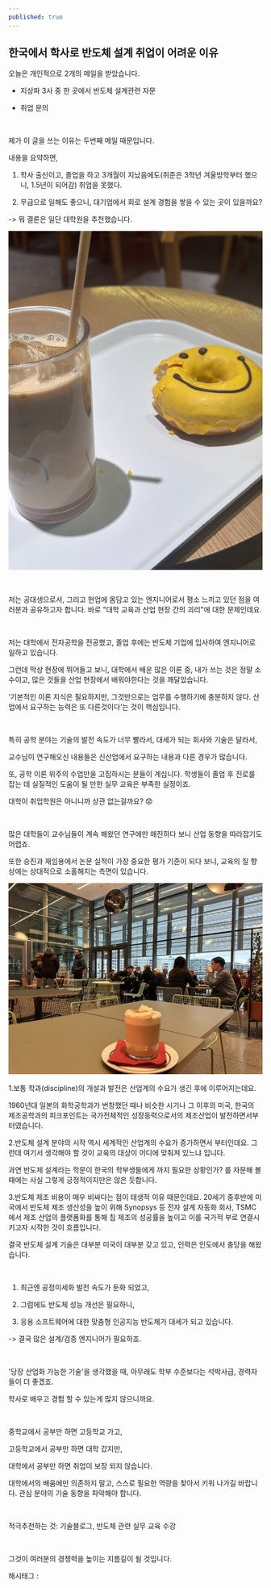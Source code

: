 ```yaml
---
published: true
---
```

## 한국에서 학사로 반도체 설계 취업이 어려운 이유

오늘은 개인적으로 2개의 메일을 받았습니다.

- 지상파 3사 중 한 곳에서 반도체 설계관련 자문

- 취업 문의

​

제가 이 글을 쓰는 이유는 두번째 메일 때문입니다.

내용을 요약하면,

1) 학사 출신이고, 졸업을 하고 3개월이 지났음에도(취준은 3학년 겨울방학부터 했으니, 1.5년이 되어감) 취업을 못했다.

2) 무급으로 일해도 좋으니, 대기업에서 회로 설계 경험을 쌓을 수 있는 곳이 있을까요?

-> 뭐 결론은 일단 대학원을 추천했습니다.

![0](/assets/img/223453061776/0.png)

​

저는 공대생으로서, 그리고 현업에 몸담고 있는 엔지니어로서 평소 느끼고 있던 점을 여러분과 공유하고자 합니다. 바로 "대학 교육과 산업 현장 간의 괴리"에 대한 문제인데요.

​

저는 대학에서 전자공학을 전공했고, 졸업 후에는 반도체 기업에 입사하여 엔지니어로 일하고 있습니다.

그런데 막상 현장에 뛰어들고 보니, 대학에서 배운 많은 이론 중, 내가 쓰는 것은 정말 소수이고, 많은 것들을 산업 현장에서 배워야한다는 것을 깨달았습니다.

‘기본적인 이론 지식은 필요하지만, 그것만으로는 업무를 수행하기에 충분하지 않다. 산업에서 요구하는 능력은 또 다른것이다’는 것이 핵심입니다.

​

특히 공학 분야는 기술의 발전 속도가 너무 빨라서, 대세가 되는 회사와 기술은 달라서,

교수님이 연구해오신 내용들은 신산업에서 요구하는 내용과 다른 경우가 많습니다.

또, 공학 이론 위주의 수업만을 고집하시는 분들이 계십니다. 학생들이 졸업 후 진로를 잡는 데 실질적인 도움이 될 만한 실무 교육은 부족한 실정이죠.

대학이 취업학원은 아니니까 상관 없는걸까요? 😟

​

많은 대학들이 교수님들이 계속 해왔던 연구에만 매진하다 보니 산업 동향을 따라잡기도 어렵죠.

또한 승진과 재임용에서 논문 실적이 가장 중요한 평가 기준이 되다 보니, 교육의 질 향상에는 상대적으로 소홀해지는 측면이 있습니다.

![1](/assets/img/223453061776/1.png)

1.보통 학과(discipline)의 개설과 발전은 산업계의 수요가 생긴 후에 이루어지는데요.

1960년대 일본의 화학공학과가 번창했던 때나 비슷한 시기나 그 이후의 미국, 한국의 제조공학과의 피크포인트는 국가전체적인 성장동력으로서의 제조산업이 발전하면서부터였습니다.

2.반도체 설계 분야의 시작 역시 세계적인 산업계의 수요가 증가하면서 부터인데요. 그런데 여기서 생각해야 할 것이 교육의 대상이 어디에 맞춰져 있느냐 입니다.

과연 반도체 설계라는 학문이 한국의 학부생들에게 까지 필요한 상황인가? 를 자문해 볼 때에는 사실 그렇게 긍정적이지만은 않은 듯합니다.

3.반도체 제조 비용이 매우 비싸다는 점이 태생적 이유 때문인데요. 20세기 중후반에 미국에서 반도체 제조 생산성을 높이 위해  Synopsys 등 전자 설계 자동화 회사, TSMC에서 제조 산업의 플랫폼화를 통해 칩 제조의 성공률을 높이고 이를 국가적 부로 연결시키고자 시작한 것이 흐름입니다.

결국 반도체 설계 기술은 대부분 미국이 대부분 갖고 있고, 인력은 인도에서 충당을 해왔습니다.

​

1) 최근엔 공정미세화 발전 속도가 둔화 되었고,

2) 그럼에도 반도체 성능 개선은 필요하니,

3) 응용 소프트웨어에 대한 맞춤형 인공지능 반도체가 대세가 되고 있습니다.

-> 결국 많은 설계/검증 엔지니어가 필요하죠.

​

'당장 산업화 가능한 기술'을 생각했을 때, 아무래도 학부 수준보다는 석박사급, 경력자들이 더 좋겠죠.

학사로 배우고 경험 할 수 있는게 많지 않으니까요.

​

중학교에서 공부만 하면 고등학교 가고,

고등학교에서 공부만 하면 대학 갔지만,

대학에서 공부만 하면 취업이 보장 되지 않습니다.

대학에서의 배움에만 의존하지 말고, 스스로 필요한 역량을 찾아서 키워 나가길 바랍니다. 관심 분야의 기술 동향을 파악해야 합니다.

​

적극추천하는 것: 기술블로그, 반도체 관련 실무 교육 수강

​

그것이 여러분의 경쟁력을 높이는 지름길이 될 것입니다.

 해시태그 : 